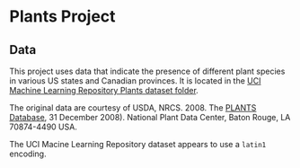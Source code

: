 # Plants Project

## Data

This project uses data that indicate the presence of different plant species in various US states and Canadian provinces. It is located in the [UCI Machine Learning Repository Plants dataset folder](https://archive.ics.uci.edu/ml/datasets/Plants).

The original data are courtesy of USDA, NRCS. 2008. The [PLANTS Database](http://plants.usda.gov/), 31 December 2008). National Plant Data Center, Baton Rouge, LA 70874-4490 USA.

The UCI Macine Learning Repository dataset appears to use a `latin1` encoding.
